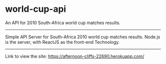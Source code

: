 # world-cup-api
An API for 2010 South-Africa world cup matches results.

---

Simple API Server for South-Africa 2010 world cup matches results.
Node.js is the server, with ReactJS as the front-end Technology.

---
Link to view the site:
https://afternoon-cliffs-22690.herokuapp.com/

